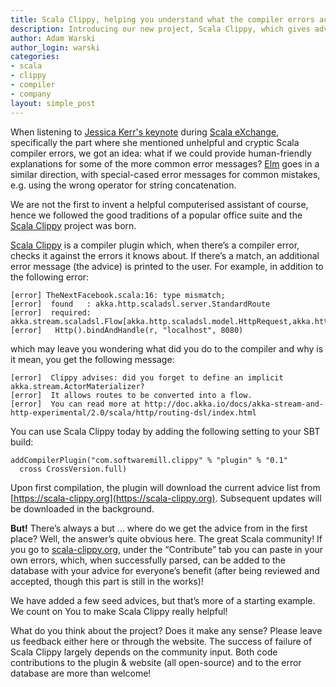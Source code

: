 ```yaml
---
title: Scala Clippy, helping you understand what the compiler errors actually mean
description: Introducing our new project, Scala Clippy, which gives advice to some common compiler errors
author: Adam Warski
author_login: warski
categories:
- scala
- clippy
- compiler
- company
layout: simple_post
---
```


When listening to [Jessica Kerr's keynote](https://skillsmatter.com/skillscasts/6483-keynote-scaling-intelligence-moving-ideas-forward) during [Scala eXchange](https://skillsmatter.com/conferences/6862-scala-exchange-2015), specifically the part where she mentioned unhelpful and cryptic Scala compiler errors, we got an idea: what if we could provide human-friendly explanations for some of the more common error messages? [Elm](http://elm-lang.org/) goes in a similar direction, with special-cased error messages for common mistakes, e.g. using the wrong operator for string concatenation.

We are not the first to invent a helpful computerised assistant of course, hence we followed the good traditions of a popular office suite and the [Scala Clippy](https://www.scala-clippy.org) project was born.

[Scala Clippy](https://www.scala-clippy.org) is a compiler plugin which, when there’s a compiler error, checks it against the errors it knows about. If there’s a match, an additional error message (the advice) is printed to the user. For example, in addition to the following error:

```
[error] TheNextFacebook.scala:16: type mismatch;
[error]  found   : akka.http.scaladsl.server.StandardRoute
[error]  required: akka.stream.scaladsl.Flow[akka.http.scaladsl.model.HttpRequest,akka.http.scaladsl.model.HttpResponse,Any]
[error]   Http().bindAndHandle(r, "localhost", 8080)
```

which may leave you wondering what did you do to the compiler and why is it mean, you get the following message:

```
[error]  Clippy advises: did you forget to define an implicit akka.stream.ActorMaterializer?
[error]  It allows routes to be converted into a flow.
[error]  You can read more at http://doc.akka.io/docs/akka-stream-and-http-experimental/2.0/scala/http/routing-dsl/index.html

```

You can use Scala Clippy today by adding the following setting to your SBT build:

```
addCompilerPlugin("com.softwaremill.clippy" % "plugin" % "0.1" 
  cross CrossVersion.full)
```

Upon first compilation, the plugin will download the current advice list from [https://scala-clippy.org](https://scala-clippy.org). Subsequent updates will be downloaded in the background.

**But!** There’s always a but … where do we get the advice from in the first place? Well, the answer’s quite obvious here. The great Scala community! If you go to [scala-clippy.org](https://scala-clippy.org), under the “Contribute” tab you can paste in your own errors, which, when successfully parsed, can be added to the database with your advice for everyone’s benefit (after being reviewed and accepted, though this part is still in the works)!

We have added a few seed advices, but that’s more of a starting example. We count on You to make Scala Clippy really helpful!

What do you think about the project? Does it make any sense? Please leave us feedback either here or through the website. The success of failure of Scala Clippy largely depends on the community input. Both code contributions to the plugin & website (all open-source) and to the error database are more than welcome!
